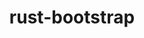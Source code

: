 ---
title: "rust-bootstrap"
layout: cache
categories: [package, develop-2023-06-25]
meta: {"versions": ["1.70.0"], "compilers": ["gcc@=11.1.0", "gcc@=11.3.0", "oneapi@=2023.1.0"], "oss": ["ubuntu20.04", "ubuntu22.04"], "platforms": ["linux"], "targets": ["ppc64le", "x86_64", "x86_64_v3"], "stacks": ["e4s", "e4s-oneapi", "e4s-power", "ml-linux-x86_64-cpu", "ml-linux-x86_64-cuda", "ml-linux-x86_64-rocm", "root"], "num_specs": 4, "num_specs_by_stack": {"root": 4, "e4s": 1, "ml-linux-x86_64-cuda": 1, "ml-linux-x86_64-cpu": 1, "ml-linux-x86_64-rocm": 1, "e4s-power": 1, "e4s-oneapi": 1}}
spec_details: [{"hash": "2o6j2yy4hbtz3ulivyi7qia6ryuxcqaj", "compiler": "gcc@=11.1.0", "versions": ["1.70.0"], "os": "ubuntu20.04", "platform": "linux", "target": "x86_64_v3", "variants": ["build_system=generic"], "stacks": ["root", "e4s"], "size": "-", "tarball": "https://binaries.spack.io/releases/develop-2023-06-25/build_cache/linux-ubuntu20.04-x86_64_v3/gcc-11.1.0/rust-bootstrap-1.70.0/linux-ubuntu20.04-x86_64_v3-gcc-11.1.0-rust-bootstrap-1.70.0-2o6j2yy4hbtz3ulivyi7qia6ryuxcqaj.spack"}, {"hash": "i3qggswic34u4llzavjaonosx3ekpedw", "compiler": "gcc@=11.3.0", "versions": ["1.70.0"], "os": "ubuntu22.04", "platform": "linux", "target": "x86_64_v3", "variants": ["build_system=generic"], "stacks": ["root", "ml-linux-x86_64-cuda", "ml-linux-x86_64-cpu", "ml-linux-x86_64-rocm"], "size": "-", "tarball": "https://binaries.spack.io/releases/develop-2023-06-25/build_cache/linux-ubuntu22.04-x86_64_v3/gcc-11.3.0/rust-bootstrap-1.70.0/linux-ubuntu22.04-x86_64_v3-gcc-11.3.0-rust-bootstrap-1.70.0-i3qggswic34u4llzavjaonosx3ekpedw.spack"}, {"hash": "cnwtnlymtzgi5h3wus5hir3bn26dc7hd", "compiler": "gcc@=11.1.0", "versions": ["1.70.0"], "os": "ubuntu20.04", "platform": "linux", "target": "ppc64le", "variants": ["build_system=generic"], "stacks": ["root", "e4s-power"], "size": "-", "tarball": "https://binaries.spack.io/releases/develop-2023-06-25/build_cache/linux-ubuntu20.04-ppc64le/gcc-11.1.0/rust-bootstrap-1.70.0/linux-ubuntu20.04-ppc64le-gcc-11.1.0-rust-bootstrap-1.70.0-cnwtnlymtzgi5h3wus5hir3bn26dc7hd.spack"}, {"hash": "bsyh6fe33s3wzpkhoimq6eh4wzfv7y3o", "compiler": "oneapi@=2023.1.0", "versions": ["1.70.0"], "os": "ubuntu20.04", "platform": "linux", "target": "x86_64", "variants": ["build_system=generic"], "stacks": ["e4s-oneapi", "root"], "size": "-", "tarball": "https://binaries.spack.io/releases/develop-2023-06-25/build_cache/linux-ubuntu20.04-x86_64/oneapi-2023.1.0/rust-bootstrap-1.70.0/linux-ubuntu20.04-x86_64-oneapi-2023.1.0-rust-bootstrap-1.70.0-bsyh6fe33s3wzpkhoimq6eh4wzfv7y3o.spack"}]
---